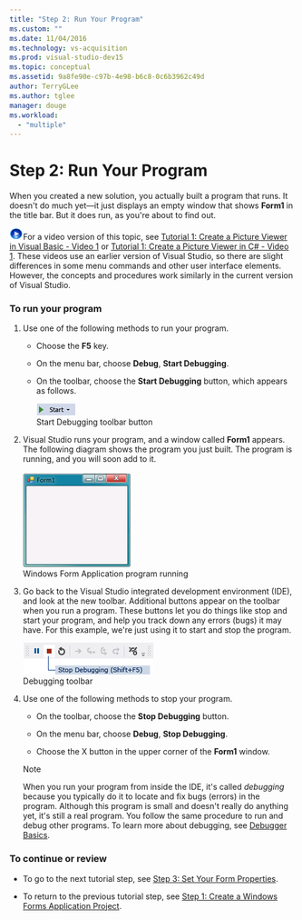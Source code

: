 ```yaml
---
title: "Step 2: Run Your Program"
ms.custom: ""
ms.date: 11/04/2016
ms.technology: vs-acquisition
ms.prod: visual-studio-dev15
ms.topic: conceptual
ms.assetid: 9a8fe90e-c97b-4e98-b6c8-0c6b3962c49d
author: TerryGLee
ms.author: tglee
manager: douge
ms.workload:
  - "multiple"
---
```

# Step 2: Run Your Program
When you created a new solution, you actually built a program that runs. It doesn't do much yet—it just displays an empty window that shows **Form1** in the title bar. But it does run, as you're about to find out.  

 ![link to video](../data-tools/media/playvideo.gif "PlayVideo")For a video version of this topic, see [Tutorial 1: Create a Picture Viewer in Visual Basic - Video 1](http://go.microsoft.com/fwlink/?LinkId=205209) or [Tutorial 1: Create a Picture Viewer in C# - Video 1](http://go.microsoft.com/fwlink/?LinkId=205199). These videos use an earlier version of Visual Studio, so there are slight differences in some menu commands and other user interface elements. However, the concepts and procedures work similarly in the current version of Visual Studio.  

### To run your program  

1.  Use one of the following methods to run your program.  

    -   Choose the **F5** key.  

    -   On the menu bar, choose **Debug**, **Start Debugging**.  

    -   On the toolbar, choose the **Start Debugging** button, which appears as follows.  

         ![Start Debugging toolbar button](../ide/media/express_icondebug.png "Express_IconDebug")  
Start Debugging toolbar button  

2.  Visual Studio runs your program, and a window called **Form1** appears. The following diagram shows the program you just built. The program is running, and you will soon add to it.  

     ![Windows Form application program running](../ide/media/express_firstrun.png "Express_FirstRun")  
Windows Form Application program running  

3.  Go back to the Visual Studio integrated development environment (IDE), and look at the new toolbar. Additional buttons appear on the toolbar when you run a program. These buttons let you do things like stop and start your program, and help you track down any errors (bugs) it may have. For this example, we're just using it to start and stop the program.  

     ![Debugging toolbar](../ide/media/express_debugtoolbar.png "Express_DebugToolbar")  
Debugging toolbar  

4.  Use one of the following methods to stop your program.  

    -   On the toolbar, choose the **Stop Debugging** button.  

    -   On the menu bar, choose **Debug**, **Stop Debugging**.  

    -   Choose the X button in the upper corner of the **Form1** window.  

    > [!NOTE]
    >  When you run your program from inside the IDE, it's called *debugging* because you typically do it to locate and fix bugs (errors) in the program. Although this program is small and doesn't really do anything yet, it's still a real program. You follow the same procedure to run and debug other programs. To learn more about debugging, see [Debugger Basics](../debugger/debugger-basics.md).  

### To continue or review  

-   To go to the next tutorial step, see [Step 3: Set Your Form Properties](../ide/step-3-set-your-form-properties.md).  

-   To return to the previous tutorial step, see [Step 1: Create a Windows Forms Application Project](../ide/step-1-create-a-windows-forms-application-project.md).
